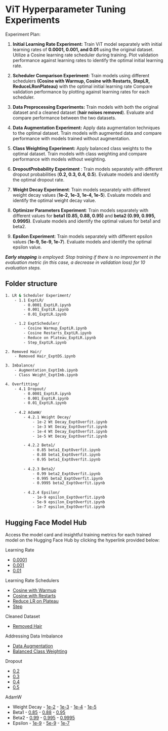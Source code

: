 
# ViT Hyperparameter Tuning Experiments


Experiment Plan:
1. **Initial Learning Rate Experiment:**
Train ViT model separately with initial learning rates of **0.0001, 0.001, and 0.01** using the original dataset.
Utilize a Cosine learning rate scheduler during training.
Plot validation performance against learning rates to identify the optimal initial learning rate.

2. **Scheduler Comparison Experiment:** 
Train models using different schedulers **(Cosine with Warmup, Cosine with Restarts, StepLR, ReduceLRonPlateau)** with the optimal initial learning rate
Compare validation performance by plotting against learning rates for each scheduler.

3. **Data Preprocessing Experiments:**
Train models with both the original dataset and a cleaned dataset (**hair noises removed**).
Evaluate and compare performance between the two datasets.

4. **Data Augmentation Experiment:**
Apply data augmentation techniques to the optimal dataset.
Train models with augmented data and compare performance with models trained without augmentation.

5. **Class Weighting Experiment:**
Apply balanced class weights to the optimal dataset.
Train models with class weighting and compare performance with models without weighting.

6. **DropoutProbability Experiment** :
Train models separately with different dropout probabilities (**0.2, 0.3, 0.4, 0.5**).
Evaluate models and identify the optimal dropout rate.

7. **Weight Decay Experiment**:
Train models separately with different weight decay values (**1e-2, 1e-3, 1e-4, 1e-5**).
Evaluate models and identify the optimal weight decay value.

8. **Optimizer Parameters Experiment**:
Train models separately with different values for **beta1 (0.85, 0.88, 0.95)** and **beta2 (0.99, 0.995, 0.9995)**.
Evaluate models and identify the optimal values for beta1 and beta2.

9. **Epsilon Experiment**:
Train models separately with different epsilon values (**1e-9, 5e-9, 1e-7**).
Evaluate models and identify the optimal epsilon value.

***Early stopping** is employed: Stop training if there is no improvement in the evaluation metric (in this case, a decrease in validation loss) for 10 evaluation steps.*

## Folder structure
```bash
1. LR & Scheduler Experiment/
    - 1.1 ExptLR/
        - 0.0001_ExptLR.ipynb
        - 0.001_ExptLR.ipynb
        - 0.01_ExptLR.ipynb

    - 1.2 ExptScheduler/
        - Cosine Warmup_ExptLR.ipynb
        - Cosine Restarts_ExptLR.ipynb
        - Reduce on Plateau_ExptLR.ipynb
        - Step_ExptLR.ipynb

2. Removed Hair/
    - Removed Hair_ExptDS.ipynb

3. Imbalance/
    - Augmentation_ExptImb.ipynb
    - Class Weight_ExptImb.ipynb

4. Overfitting/ 
    - 4.1 Dropout/
        - 0.0001_ExptLR.ipynb
        - 0.001_ExptLR.ipynb
        - 0.01_ExptLR.ipynb
    
    - 4.2 AdamW/
        - 4.2.1 Weight Decay/
            - 1e-2 Wt Decay_ExptOverfit.ipynb
	        - 1e-3 Wt Decay_ExptOverfit.ipynb
	        - 1e-4 Wt Decay_ExptOverfit.ipynb
	        - 1e-5 Wt Decay_ExptOverfit.ipynb

        - 4.2.2 Beta1/
            - 0.85 beta1_ExptOverfit.ipynb
	        - 0.88 beta1_ExptOverfit.ipynb
	        - 0.95 beta1_ExptOverfit.ipynb
	        
        - 4.2.3 Beta2/
            - 0.99 beta2_ExptOverfit.ipynb
	        - 0.995 beta2_ExptOverfit.ipynb
	        - 0.9995 beta2_ExptOverfit.ipynb
	        
        - 4.2.4 Epsilon/
            - 1e-9 epsilon_ExptOverfit.ipynb
	        - 5e-9 epsilon_ExptOverfit.ipynb
	        - 1e-7 epsilon_ExptOverfit.ipynb
```

## Hugging Face Model Hub
Access the model card and insightful training metrics for each trained model on the Hugging Face Hub by clicking the hyperlink provided below:

Learning Rate
- [0.0001](https://huggingface.co/sharren/vit-lr-0.0001/tree/main)
- [0.001](https://huggingface.co/sharren/vit-lr-0.001/tree/main)
- [0.01](https://huggingface.co/sharren/vit-lr-0.01/tree/main)

Learning Rate Schedulers
- [Cosine with Warmup](https://huggingface.co/sharren/vit-lr-cosine-warmup/tree/main)
- [Cosine with Restarts ](https://huggingface.co/sharren/vit-lr-cosine-restarts/tree/main)
- [Reduce LR on Plateau ](https://huggingface.co/sharren/vit-lr-reduce-plateau/tree/main)
- [Step](https://huggingface.co/sharren/vit-lr-step/tree/main)

Cleaned Dataset
- [Removed Hair](https://huggingface.co/sharren/vit-ds-processed)

Addressing Data Imbalance
- [Data Augmentation](https://huggingface.co/sharren/vit-augmentation)
- [Balanced Class Weighting](https://huggingface.co/sharren/vit-class-weight)

Dropout 
- [0.2](https://huggingface.co/sharren/vit-dropout-0.2)
- [0.3](https://huggingface.co/sharren/vit-dropout-0.3)
- [0.4](https://huggingface.co/sharren/vit-dropout-0.4)
-  [0.5](https://huggingface.co/sharren/vit-dropout-0.5)

AdamW
 - Weight Decay 
			 - [1e-2](https://huggingface.co/sharren/vit-weight-decay-1e-2)
			 - [1e-3](https://huggingface.co/sharren/vit-weight-decay-1e-3)
			 - [1e-4](https://huggingface.co/sharren/vit-weight-decay-1e-4)
			 - [1e-5](https://huggingface.co/sharren/vit-weight-decay-1e-5)
 - Beta1
			 - [0.85](https://huggingface.co/sharren/vit-beta1-0.85)
			 -  [0.88](https://huggingface.co/sharren/vit-beta1-0.88)
			 - [0.95](https://huggingface.co/sharren/vit-beta1-0.95)
 - Beta2
			 - [0.99](https://huggingface.co/sharren/vit-beta2-0.99)
			 - [0.995](https://huggingface.co/sharren/vit-beta2-0.995)
			 -  [0.9995](https://huggingface.co/sharren/vit-beta2-0.9995)
 - Epsilon 
			- [1e-9](https://huggingface.co/sharren/vit-epsilon-1e-9)
			- [5e-9](https://huggingface.co/sharren/vit-epsilon-5e-9)
			- [1e-7](https://huggingface.co/sharren/vit-epsilon-1e-7)
